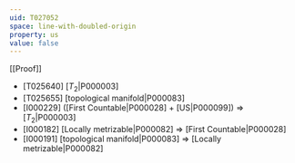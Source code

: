 ```yaml
---
uid: T027052
space: line-with-doubled-origin
property: us
value: false
---
```

[[Proof]]

* [T025640] [$T_2$|P000003]
* [T025655] [topological manifold|P000083]
* [I000229] ([First Countable|P000028] + [US|P000099]) => [$T_2$|P000003]
* [I000182] [Locally metrizable|P000082] => [First Countable|P000028]
* [I000191] [topological manifold|P000083] => [Locally metrizable|P000082]

